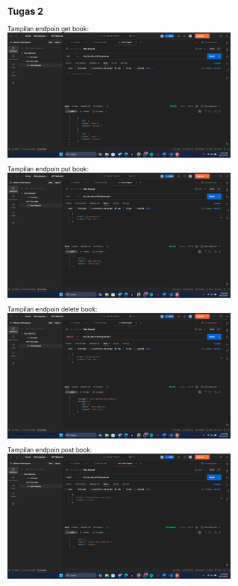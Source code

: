 ## Tugas 2

Tampilan endpoin get book:
![Tampilan endpoin get](./Tugas/ss/endpoin_get.png)

Tampilan endpoin put book:
![Tampilan endpoin put](./Tugas/ss/endpoin_put.png)

Tampilan endpoin delete book:
![Tampilan endpoin delete](./Tugas/ss/endpoin_delete.png)

Tampilan endpoin post book:
![Tampilan endpoin post](./Tugas/ss/endpoin_post.png)


